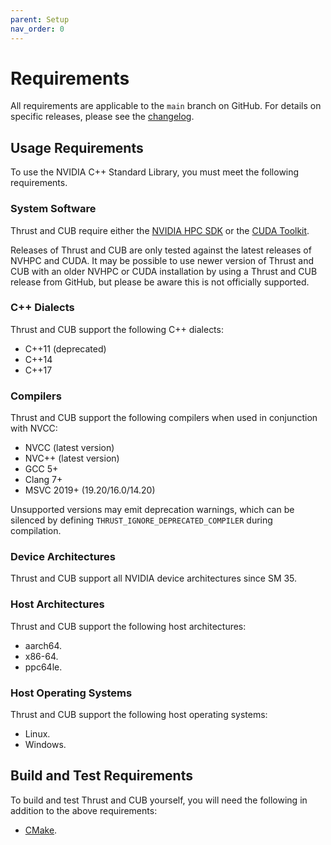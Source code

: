 ```yaml
---
parent: Setup
nav_order: 0
---
```


# Requirements

All requirements are applicable to the `main` branch on GitHub.
For details on specific releases, please see the [changelog].

## Usage Requirements

To use the NVIDIA C++ Standard Library, you must meet the following
  requirements.

### System Software

Thrust and CUB require either the [NVIDIA HPC SDK] or the [CUDA Toolkit].

Releases of Thrust and CUB are only tested against the latest releases of NVHPC
  and CUDA.
It may be possible to use newer version of Thrust and CUB with an older NVHPC or
  CUDA installation by using a Thrust and CUB release from GitHub, but please
  be aware this is not officially supported.

### C++ Dialects

Thrust and CUB support the following C++ dialects:

- C++11 (deprecated)
- C++14
- C++17

### Compilers

Thrust and CUB support the following compilers when used in conjunction with
  NVCC:

- NVCC (latest version)
- NVC++ (latest version)
- GCC 5+
- Clang 7+
- MSVC 2019+ (19.20/16.0/14.20)

Unsupported versions may emit deprecation warnings, which can be
  silenced by defining `THRUST_IGNORE_DEPRECATED_COMPILER` during compilation.

### Device Architectures

Thrust and CUB support all NVIDIA device architectures since SM 35.

### Host Architectures

Thrust and CUB support the following host architectures:

- aarch64.
- x86-64.
- ppc64le.

### Host Operating Systems

Thrust and CUB support the following host operating systems:

- Linux.
- Windows.

## Build and Test Requirements

To build and test Thrust and CUB yourself, you will need the following in
  addition to the above requirements:

- [CMake].



[changelog]: ./releases/changelog.md

[NVIDIA HPC SDK]: https://developer.nvidia.com/hpc-sdk
[CUDA Toolkit]: https://developer.nvidia.com/cuda-toolkit

[CMake]: https://cmake.org


